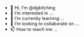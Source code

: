 - 👋 Hi, I’m @dgkitching
- 👀 I’m interested in ...
- 🌱 I’m currently learning ...
- 💞️ I’m looking to collaborate on ...
- 📫 How to reach me ...

<!---
dgkitching/dgkitching is a ✨ special ✨ repository because its `README.md` (this file) appears on your GitHub profile.
You can click the Preview link to take a look at your changes.
--->
